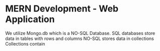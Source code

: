 # MERN Development - Web Application
We utilize Mongo.db which is a NO-SQL Database. SQL databases store data in tables with rows and columns
NO-SQL stores data in collections
Collections contain